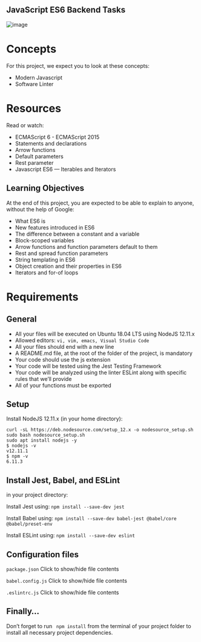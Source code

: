 ## JavaScript ES6 Backend Tasks

![image](https://github.com/ugoem/alx-backend-javascript/assets/24642339/cfbe861e-2099-4991-a276-2212405cd01a)

# Concepts
For this project, we expect you to look at these concepts:

* Modern Javascript
* Software Linter


# Resources
Read or watch:

* ECMAScript 6 - ECMAScript 2015
* Statements and declarations
* Arrow functions
* Default parameters
* Rest parameter
* Javascript ES6 — Iterables and Iterators
  
## Learning Objectives
At the end of this project, you are expected to be able to explain to anyone, without the help of Google:

* What ES6 is
* New features introduced in ES6
* The difference between a constant and a variable
* Block-scoped variables
* Arrow functions and function parameters default to them
* Rest and spread function parameters
* String templating in ES6
* Object creation and their properties in ES6
* Iterators and for-of loops

# Requirements
## General
* All your files will be executed on Ubuntu 18.04 LTS using NodeJS 12.11.x
* Allowed editors: `` vi, vim, emacs, Visual Studio Code ``
* All your files should end with a new line
* A README.md file, at the root of the folder of the project, is mandatory
* Your code should use the js extension
* Your code will be tested using the Jest Testing Framework
* Your code will be analyzed using the linter ESLint along with specific rules that we’ll provide
* All of your functions must be exported
  
## Setup
Install NodeJS 12.11.x
(in your home directory):
```
curl -sL https://deb.nodesource.com/setup_12.x -o nodesource_setup.sh
sudo bash nodesource_setup.sh
sudo apt install nodejs -y
$ nodejs -v
v12.11.1
$ npm -v
6.11.3
```
## Install Jest, Babel, and ESLint
in your project directory:

Install Jest using: `` npm install --save-dev jest ``

Install Babel using: `` npm install --save-dev babel-jest @babel/core @babel/preset-env ``

Install ESLint using: `` npm install --save-dev eslint ``

## Configuration files
`` package.json ``
Click to show/hide file contents

`` babel.config.js ``
Click to show/hide file contents

`` .eslintrc.js ``
Click to show/hide file contents

## Finally…
Don’t forget to run `` npm install`` from the terminal of your project folder to install all necessary project dependencies.
